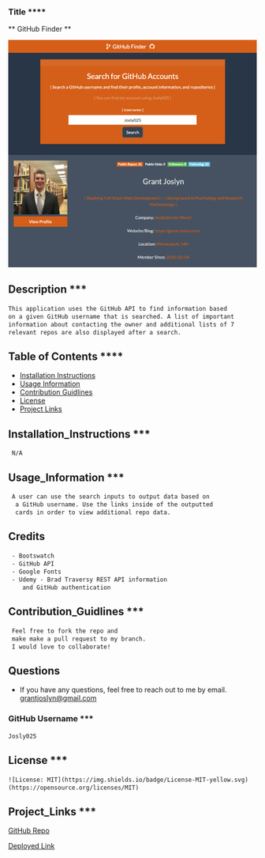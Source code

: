 ### Title \*\*\*\*

** GitHub Finder **

![GitHub_Finder](./images/github_finder.png)

## Description \*\*\*

    This application uses the GitHub API to find information based
    on a given GitHub username that is searched. A list of important
    information about contacting the owner and additional lists of 7
    relevant repos are also displayed after a search.

## Table of Contents \*\*\*\*

- [Installation Instructions](##Installation_Instructions)
- [Usage Information](##Usage_Information)
- [Contribution Guidlines](##Contribution_Guidlines)
- [License](##License)
- [Project Links](##Project_Links)

## Installation_Instructions \*\*\*

     N/A

## Usage_Information \*\*\*

     A user can use the search inputs to output data based on
      a GitHub username. Use the links inside of the outputted
      cards in order to view additional repo data.

## Credits

     - Bootswatch
     - GitHub API
     - Google Fonts
     - Udemy - Brad Traversy REST API information
        and GitHub authentication

## Contribution_Guidlines \*\*\*

     Feel free to fork the repo and
     make make a pull request to my branch.
     I would love to collaborate!

## Questions

- If you have any questions, feel free to reach out to me by email.
  grantjoslyn@gmail.com

### GitHub Username \*\*\*

    Josly025

## License \*\*\*

    ![License: MIT](https://img.shields.io/badge/License-MIT-yellow.svg)(https://opensource.org/licenses/MIT)

## Project_Links \*\*\*

[GitHub Repo](https://github.com/Josly025/github_finder.io.git)

[Deployed Link](https://josly025.github.io/github_finder.io/)
